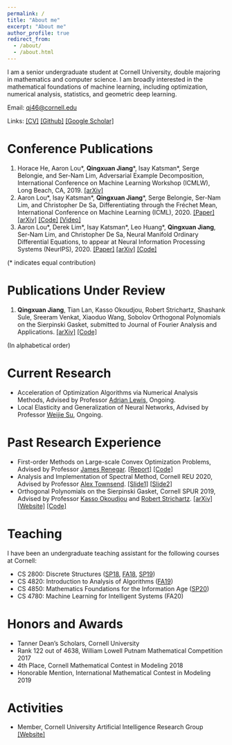 ```yaml
---
permalink: /
title: "About me"
excerpt: "About me"
author_profile: true
redirect_from: 
  - /about/
  - /about.html
---
```


I am a senior undergraduate student at Cornell University, double majoring in mathematics and computer science. I am broadly interested in the mathematical foundations of machine learning, including optimization, numerical analysis, statistics, and geometric deep learning.

Email: qj46@cornell.edu

Links: [[CV]](https://mathreader.github.io/files/cv.pdf) [[Github]](https://github.com/mathreader) [[Google Scholar]](https://scholar.google.com/citations?user=D7TlJL4AAAAJ)


Conference Publications
======
1. Horace He, Aaron Lou\*, __Qingxuan Jiang__\*, Isay Katsman\*, Serge Belongie, and Ser-Nam Lim, Adversarial Example Decomposition, International Conference on Machine Learning Workshop (ICMLW), Long Beach, CA, 2019. [[arXiv]](https://arxiv.org/abs/1812.01198)
1. Aaron Lou\*, Isay Katsman\*, __Qingxuan Jiang__\*,  Serge Belongie,  Ser-Nam Lim, and Christopher De Sa, Differentiating through the Fréchet Mean, International Conference on Machine Learning (ICML), 2020. [[Paper]](http://proceedings.mlr.press/v119/lou20a/lou20a.pdf) [[arXiv]](https://arxiv.org/abs/2003.00335) [[Code]](https://github.com/CUAI/Differentiable-Frechet-Mean) [[Video]](https://icml.cc/virtual/2020/poster/6073)
1. Aaron Lou\*, Derek Lim\*, Isay Katsman\*, Leo Huang\*, __Qingxuan Jiang__, Ser-Nam Lim, and Christopher De Sa, Neural Manifold Ordinary Differential Equations, to appear at Neural Information Processing Systems (NeurlPS), 2020. [[Paper]](https://papers.nips.cc/paper/2020/file/cbf8710b43df3f2c1553e649403426df-Paper.pdf) [[arXiv]](https://arxiv.org/abs/2006.10254) [[Code]](https://github.com/CUAI/Neural-Manifold-Ordinary-Differential-Equations)

(\* indicates equal contribution)


Publications Under Review
======
1. __Qingxuan Jiang__, Tian Lan, Kasso Okoudjou, Robert Strichartz, Shashank Sule, Sreeram Venkat, Xiaoduo Wang, Sobolov Orthogonal Polynomials on the Sierpinski Gasket, submitted to Journal of Fourier Analysis and Applications. [[arXiv]](https://arxiv.org/abs/2010.00107) [[Code]](https://github.com/s769/op_on_sg)

(In alphabetical order)


Current Research
======
- Acceleration of Optimization Algorithms via Numerical Analysis Methods, Advised by Professor [Adrian Lewis](https://people.orie.cornell.edu/aslewis/), Ongoing.
- Local Elasticity and Generalization of Neural Networks, Advised by Professor [Weijie Su](http://stat.wharton.upenn.edu/~suw/), Ongoing.


Past Research Experience
======
- First-order Methods on Large-scale Convex Optimization Problems, Advised by Professor [James Renegar](https://www.engineering.cornell.edu/faculty-directory/james-renegar). [[Report]](https://mathreader.github.io/files/report_first_order_method.pdf) [[Code]](https://github.com/mathreader/first-order-method-feasibility)
- Analysis and Implementation of Spectral Method, Cornell REU 2020, Advised by Professor [Alex Townsend](http://pi.math.cornell.edu/~ajt/). [[Slide1]](https://mathreader.github.io/files/Slides_REU_Project1_contFEAST_extension.pdf) [[Slide2]](https://mathreader.github.io/files/Slides_REU_Project2_fractional_diffusion_equations.pdf)
- Orthogonal Polynomials on the Sierpinski Gasket, Cornell SPUR 2019, Advised by Professor [Kasso Okoudjou](https://sites.tufts.edu/kasso/) and [Robert Strichartz](https://math.cornell.edu/robert-s-strichartz). [[arXiv]](https://arxiv.org/abs/2010.00107) [[Website]](https://e.math.cornell.edu/sites/op_on_sg/html/) [[Code]](https://github.com/s769/op_on_sg)


Teaching
======
I have been an undergraduate teaching assistant for the following courses at Cornell:
- CS 2800: Discrete Structures ([SP18](https://courses.cis.cornell.edu/cs2800/wiki/index.php/CS_2800_Spring_2018), [FA18](https://courses.cis.cornell.edu/cs2800/wiki/index.php/CS_2800_Fall_2018), [SP19](https://courses.cis.cornell.edu/cs2800/wiki/index.php/CS_2800_Spring_2019))
- CS 4820: Introduction to Analysis of Algorithms ([FA19](https://www.cs.cornell.edu/courses/cs4820/2019fa/))
- CS 4850: Mathematics Foundations for the Information Age ([SP20](https://www.cs.cornell.edu/courses/cs4850/2020sp/))
- CS 4780: Machine Learning for Intelligent Systems (FA20)


Honors and Awards
======
- Tanner Dean’s Scholars, Cornell University
- Rank 122 out of 4638, William Lowell Putnam Mathematical Competition 2017
- 4th Place, Cornell Mathematical Contest in Modeling 2018
- Honorable Mention, International Mathematical Contest in Modeling 2019


Activities
======
- Member, Cornell University Artificial Intelligence Research Group [[Website]](https://cuai.github.io/)
